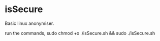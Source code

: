# isSecure

Basic linux anonymiser.

run the commands, sudo chmod +x ./isSecure.sh && sudo ./isSecure.sh

